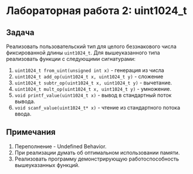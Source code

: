 # Лабораторная работа 2: uint1024_t

## Задача
Реализовать пользовательский тип для целого беззнакового числа фиксированной длины `uint1024_t`.
Для вышеуказанного типа реализовать функции с следующими сигнатурами:
1. `uint1024_t from_uint(unsigned int x)` - генерация из числа
2. `uint1024_t add_op(uint1024_t x, uint1024_t y)` - сложение
3. `uint1024_t subtr_op(uint1024_t x, uint1024_t y)` - вычетание.
4. `uint1024_t mult_op(uint1024_t x, uint1024_t y)` - умножение.
5. `void printf_value(uint1024_t x)` - вывод в стандартный поток вывода.
6. `void scanf_value(uint1024_t* x)` - чтение из стандартного потока ввода.

## Примечания
1. Переполнение - Undefined Behavior.
2. При реализации думать об оптимальном использовании памяти.
3. Реализовать программу демонстрирующую работоспособность вышеуказанных функций.